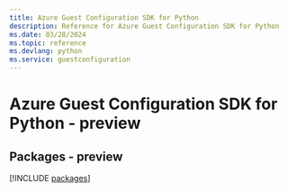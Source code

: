 ```yaml
---
title: Azure Guest Configuration SDK for Python
description: Reference for Azure Guest Configuration SDK for Python
ms.date: 03/28/2024
ms.topic: reference
ms.devlang: python
ms.service: guestconfiguration
---
```

# Azure Guest Configuration SDK for Python - preview
## Packages - preview
[!INCLUDE [packages](guest-configuration-index.md)]